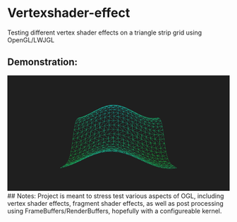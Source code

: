 # Vertexshader-effect
Testing different vertex shader effects on a triangle strip grid using OpenGL/LWJGL
## Demonstration:
<img src="Capture.PNG" width="700"/>
## Notes:
Project is meant to stress test various aspects of OGL, including vertex shader effects, fragment shader effects, as well as post processing using FrameBuffers/RenderBuffers, hopefully with a configureable kernel.
